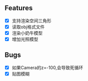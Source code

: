 ## Features
- [x] 支持渲染空间三角形
- [x] 读取obj格式文件
- [x] 渲染小奶牛模型
- [x] 增加光照模型

## Bugs
- [x] 如果Camera的z=-100,会导致死循环
- [x] 贴图模糊
